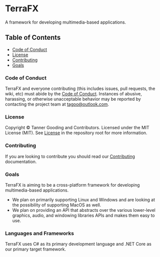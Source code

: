# TerraFX

A framework for developing multimedia-based applications.

## Table of Contents

* [Code of Conduct](#code-of-conduct)
* [License](#license)
* [Contributing](#contributing)
* [Goals](#goals)

### Code of Conduct

TerraFX and everyone contributing (this includes issues, pull requests, the wiki, etc) must abide by the [Code of Conduct](CODE_OF_CONDUCT.md). Instances of abusive, harassing, or otherwise unacceptable behavior may be reported by contacting the project team at tagoo@outlook.com.

### License

Copyright © Tanner Gooding and Contributors. Licensed under the MIT License (MIT). See [License](LICENSE.md) in the repository root for more information.


### Contributing

If you are looking to contribute you should read our [Contributing](CONTRIBUTING.md) documentation.

### Goals

TerraFX is aiming to be a cross-platform framework for developing multimedia-based applications.

* We plan on primarily supporting Linux and Windows and are looking at the possibility of supporting MacOS as well.
* We plan on providing an API that abstracts over the various lower-level graphics, audio, and windowing libraries APIs and makes them easy to use.

### Languages and Frameworks

TerraFX uses C# as its primary development language and .NET Core as our primary target framework.
